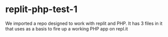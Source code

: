# replit-php-test-1
We imported a repo designed to work with replit and PHP. It has 3 files in it that uses as a basis to fire up a working PHP app on repl.it
